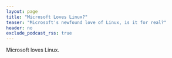 ```yaml
---
layout: page
title: "Microsoft Loves Linux?"
teaser: "Microsoft's newfound love of Linux, is it for real?"
header: no
exclude_podcast_rss: true
---
```


Microsoft loves Linux.
